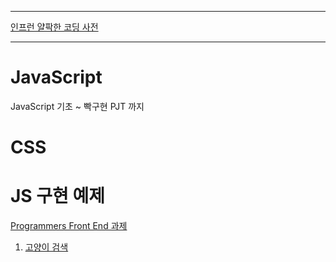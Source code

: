 *****
[인프런 얄팍한 코딩 사전](https://www.inflearn.com/course/%EC%A0%9C%EB%8C%80%EB%A1%9C-%ED%8C%8C%EB%8A%94-%EC%9E%90%EB%B0%94%EC%8A%A4%ED%81%AC%EB%A6%BD%ED%8A%B8#reviews)
*****



# JavaScript
JavaScript 기초 ~ 빡구현 PJT 까지 

# CSS


# JS 구현 예제
[Programmers Front End 과제](https://school.programmers.co.kr/skill_check_assignments)
1. [고양이 검색](https://school.programmers.co.kr/skill_check_assignments/4)
